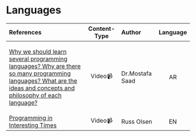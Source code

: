 # Languages

>

<table>
  <thead>
    <tr>
      <th style="text-align:left">References</th>
      <th style="text-align:center">Content-Type</th>
      <th style="text-align:left">Author</th>
      <th style="text-align:center">Language</th>
    </tr>
  </thead>
  <tbody>
    <tr>
      <td style="text-align:left">
        <p></p>
        <p><a href="https://youtu.be/Axw2OdchNnI">Why we should learn several programming languages? Why are there so many programming languages? What are the ideas and concepts and philosophy of each language?</a>
        </p>
      </td>
      <td style="text-align:center">Video&#x1F4F9;</td>
      <td style="text-align:left">Dr.Mostafa Saad</td>
      <td style="text-align:center">AR</td>
    </tr>
    <tr>
      <td style="text-align:left"><a href="https://www.youtube.com/watch?v=g3lnH4x7pHg">Programming in Interesting Times</a>
      </td>
      <td style="text-align:center">Video&#x1F4F9;</td>
      <td style="text-align:left">Russ Olsen</td>
      <td style="text-align:center">EN</td>
    </tr>
  </tbody>
</table>





